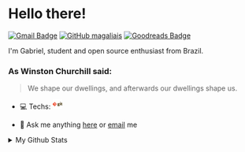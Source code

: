 <!--

Implementar

Linkedin Badge
[![Linkedin Badge](https://img.shields.io/badge/-LinkedIn-blue?style=flat-square&logo=Linkedin&logoColor=white&link=LINK DO MEU LINKEDIN)](LINK DO MEU LINKEDIN)

I'm Gabriel, Student and open source enthusiast from Brazil, I have 2+ years experience in Front-end and Back-end.  

Please feel free to clone projects, raise issues and submit PRs if you think something could be better.  



- :computer: Techs: <code><img height="20" src="https://raw.githubusercontent.com/github/explore/80688e429a7d4ef2fca1e82350fe8e3517d3494d/topics/typescript/typescript.png"></code>
<code><img height="20" src="https://raw.githubusercontent.com/github/explore/80688e429a7d4ef2fca1e82350fe8e3517d3494d/topics/react/react.png"></code>
<code><img height="20" src="https://raw.githubusercontent.com/github/explore/5c058a388828bb5fde0bcafd4bc867b5bb3f26f3/topics/graphql/graphql.png"></code>
<code><img height="20" src="https://raw.githubusercontent.com/github/explore/80688e429a7d4ef2fca1e82350fe8e3517d3494d/topics/nodejs/nodejs.png"></code>
<code><img height="20" src="https://raw.githubusercontent.com/github/explore/80688e429a7d4ef2fca1e82350fe8e3517d3494d/topics/react-native/react-native.png"></code>
<code><img height="20" src="https://raw.githubusercontent.com/github/explore/80688e429a7d4ef2fca1e82350fe8e3517d3494d/topics/docker/docker.png"></code>
<code><img height="20" src="https://raw.githubusercontent.com/github/explore/80688e429a7d4ef2fca1e82350fe8e3517d3494d/topics/git/git.png"></code>


-->


# Hello there!

[![Gmail Badge](https://img.shields.io/badge/-Gmail-c14438?style=flat-square&logo=Gmail&logoColor=white&link=mailto:rafagoulartb@gmail.com)](mailto:rafagoulartb@gmail.com)
[![GitHub magaliais](https://img.shields.io/github/followers/magaliais?label=follow&style=social)](https://github.com/magaliais)
[![Goodreads Badge](https://img.shields.io/badge/Goodreads-382110?style=flat-square&logo=goodreads&logoColor=white)](https://www.goodreads.com/user/show/108674376-magaliais)

I'm Gabriel, student and open source enthusiast from Brazil.


### As Winston Churchill said:
> We shape our dwellings, 
> and afterwards our dwellings shape us.
   
   
- :computer: Techs: <code><img height="20" src="https://raw.githubusercontent.com/github/explore/80688e429a7d4ef2fca1e82350fe8e3517d3494d/topics/git/git.png"></code>

- 💬 Ask me anything [here](https://github.com/magaliais/magaliais/issues/new) or [email](mailto:gabriel.ashm@hotmail.com) me



<details>
  <summary>My Github Stats</summary>
  <br>

  <p align="center">
    <img align="center" src="https://github-readme-stats.vercel.app/api?username=magaliais&show_icons=true&theme=dracula" alt="Gabriel Magalhães' Github Stats" alt="Gabriel Magalhães' Github Status" />
  </p>
</details>
